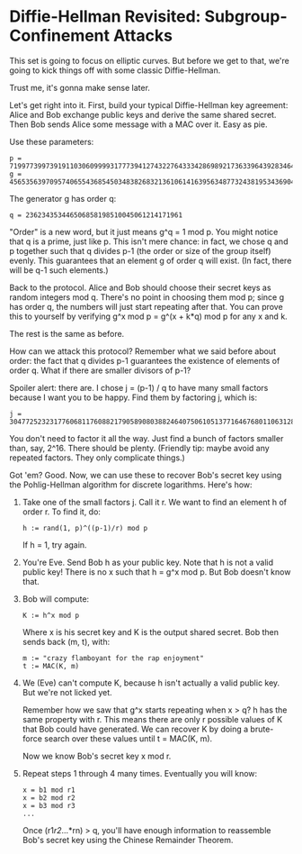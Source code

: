 # Diffie-Hellman Revisited: Subgroup-Confinement Attacks

This set is going to focus on elliptic curves. But before we get to
that, we're going to kick things off with some classic Diffie-Hellman.

Trust me, it's gonna make sense later.

Let's get right into it. First, build your typical Diffie-Hellman key
agreement: Alice and Bob exchange public keys and derive the same
shared secret. Then Bob sends Alice some message with a MAC over
it. Easy as pie.

Use these parameters:

    p = 7199773997391911030609999317773941274322764333428698921736339643928346453700085358802973900485592910475480089726140708102474957429903531369589969318716771
    g = 4565356397095740655436854503483826832136106141639563487732438195343690437606117828318042418238184896212352329118608100083187535033402010599512641674644143

The generator g has order q:

    q = 236234353446506858198510045061214171961

"Order" is a new word, but it just means g^q = 1 mod p. You might
notice that q is a prime, just like p. This isn't mere chance: in
fact, we chose q and p together such that q divides p-1 (the order or
size of the group itself) evenly. This guarantees that an element g of
order q will exist. (In fact, there will be q-1 such elements.)

Back to the protocol. Alice and Bob should choose their secret keys as
random integers mod q. There's no point in choosing them mod p; since
g has order q, the numbers will just start repeating after that. You
can prove this to yourself by verifying g^x mod p = g^(x + k*q) mod p
for any x and k.

The rest is the same as before.

How can we attack this protocol? Remember what we said before about
order: the fact that q divides p-1 guarantees the existence of
elements of order q. What if there are smaller divisors of p-1?

Spoiler alert: there are. I chose j = (p-1) / q to have many small
factors because I want you to be happy. Find them by factoring j,
which is:

    j = 30477252323177606811760882179058908038824640750610513771646768011063128035873508507547741559514324673960576895059570

You don't need to factor it all the way. Just find a bunch of factors
smaller than, say, 2^16. There should be plenty. (Friendly tip: maybe
avoid any repeated factors. They only complicate things.)

Got 'em? Good. Now, we can use these to recover Bob's secret key using
the Pohlig-Hellman algorithm for discrete logarithms. Here's how:

1. Take one of the small factors j. Call it r. We want to find an
   element h of order r. To find it, do:

       h := rand(1, p)^((p-1)/r) mod p

   If h = 1, try again.

2. You're Eve. Send Bob h as your public key. Note that h is not a
   valid public key! There is no x such that h = g^x mod p. But Bob
   doesn't know that.

3. Bob will compute:

       K := h^x mod p

   Where x is his secret key and K is the output shared secret. Bob
   then sends back (m, t), with:

       m := "crazy flamboyant for the rap enjoyment"
       t := MAC(K, m)

4. We (Eve) can't compute K, because h isn't actually a valid public
   key. But we're not licked yet.

   Remember how we saw that g^x starts repeating when x > q? h has the
   same property with r. This means there are only r possible values
   of K that Bob could have generated. We can recover K by doing a
   brute-force search over these values until t = MAC(K, m).

   Now we know Bob's secret key x mod r.

5. Repeat steps 1 through 4 many times. Eventually you will know:

       x = b1 mod r1
       x = b2 mod r2
       x = b3 mod r3
       ...

   Once (r1*r2*...*rn) > q, you'll have enough information to
   reassemble Bob's secret key using the Chinese Remainder Theorem.
